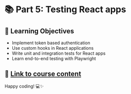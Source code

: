 # 📚 Part 5: Testing React apps

## 🎯 Learning Objectives
- Implement token based authentication
- Use custom hooks in React applications
- Write unit and integration tests for React apps
- Learn end-to-end testing with Playwright

## 🔗 [Link to course content](https://fullstackopen.com/en/part5)

Happy coding! 💻✨
